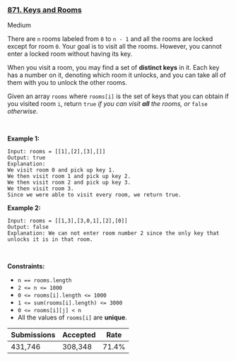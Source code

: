### [871. Keys and Rooms](https://leetcode.com/problems/keys-and-rooms/)

Medium

There are `` n `` rooms labeled from `` 0 `` to `` n - 1 `` and all the rooms are locked except for room `` 0 ``. Your goal is to visit all the rooms. However, you cannot enter a locked room without having its key.

When you visit a room, you may find a set of __distinct keys__ in it. Each key has a number on it, denoting which room it unlocks, and you can take all of them with you to unlock the other rooms.

Given an array `` rooms `` where `` rooms[i] `` is the set of keys that you can obtain if you visited room `` i ``, return `` true `` _if you can visit __all__ the rooms, or_ `` false `` _otherwise_.

 

<strong class="example">Example 1:</strong>

```
Input: rooms = [[1],[2],[3],[]]
Output: true
Explanation: 
We visit room 0 and pick up key 1.
We then visit room 1 and pick up key 2.
We then visit room 2 and pick up key 3.
We then visit room 3.
Since we were able to visit every room, we return true.
```

<strong class="example">Example 2:</strong>

```
Input: rooms = [[1,3],[3,0,1],[2],[0]]
Output: false
Explanation: We can not enter room number 2 since the only key that unlocks it is in that room.
```

 

__Constraints:__

*   `` n == rooms.length ``
*   `` 2 <= n <= 1000 ``
*   `` 0 <= rooms[i].length <= 1000 ``
*   `` 1 <= sum(rooms[i].length) <= 3000 ``
*   `` 0 <= rooms[i][j] < n ``
*   All the values of `` rooms[i] `` are __unique__.

| Submissions    | Accepted     | Rate   |
| -------------- | ------------ | ------ |
| 431,746 | 308,348 | 71.4% |